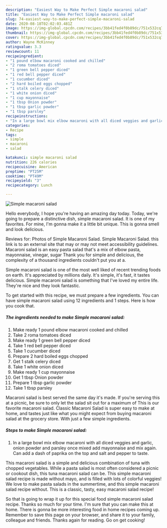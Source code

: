 ```yaml
---
description: "Easiest Way to Make Perfect Simple macaroni salad"
title: "Easiest Way to Make Perfect Simple macaroni salad"
slug: 74-easiest-way-to-make-perfect-simple-macaroni-salad
date: 2020-08-18T02:02:03.481Z
image: https://img-global.cpcdn.com/recipes/3bb41fed4f0b89dc/751x532cq70/simple-macaroni-salad-recipe-main-photo.jpg
thumbnail: https://img-global.cpcdn.com/recipes/3bb41fed4f0b89dc/751x532cq70/simple-macaroni-salad-recipe-main-photo.jpg
cover: https://img-global.cpcdn.com/recipes/3bb41fed4f0b89dc/751x532cq70/simple-macaroni-salad-recipe-main-photo.jpg
author: Wayne McKinney
ratingvalue: 3.3
reviewcount: 11
recipeingredient:
- "1 pound elbow macaroni cooked and chilled"
- "2 roma tomatoes diced"
- "1 green bell pepper diced"
- "1 red bell pepper diced"
- "1 cucumber diced"
- "2 hard boiled eggs chopped"
- "1 stalk celery diced"
- "1 white onion diced"
- "1 cup mayonnaise"
- "1 tbsp Onion powder"
- "1 tbsp garlic powder"
- "1 tbsp parsley"
recipeinstructions:
- "In a large bowl mix elbow macaroni with all diced veggies and garlic, onion powder and parsley once mixed add mayonnaise and mix again. Can add a dash of paprika on the top and salt and pepper to taste."
categories:
- Recipe
tags:
- simple
- macaroni
- salad

katakunci: simple macaroni salad 
nutrition: 226 calories
recipecuisine: American
preptime: "PT25M"
cooktime: "PT49M"
recipeyield: "3"
recipecategory: Lunch

---
```



![Simple macaroni salad](https://img-global.cpcdn.com/recipes/3bb41fed4f0b89dc/751x532cq70/simple-macaroni-salad-recipe-main-photo.jpg)

Hello everybody, I hope you're having an amazing day today. Today, we're going to prepare a distinctive dish, simple macaroni salad. It is one of my favorites. For mine, I'm gonna make it a little bit unique. This is gonna smell and look delicious.

Reviews for: Photos of Simple Macaroni Salad. Simple Macaroni Salad. this link is to an external site that may or may not meet accessibility guidelines. Macaroni salad is an easy pasta salad that&#39;s a mix of elbow pasta, mayonnaise, vinegar, sugar Thank you for simple and delicious, the complexity of a thousand ingredients couldn&#39;t put you at a.

Simple macaroni salad is one of the most well liked of recent trending foods on earth. It's appreciated by millions daily. It's simple, it's fast, it tastes delicious. Simple macaroni salad is something that I've loved my entire life. They're nice and they look fantastic.


To get started with this recipe, we must prepare a few ingredients. You can have simple macaroni salad using 12 ingredients and 1 steps. Here is how you cook that.

<!--inarticleads1-->

##### The ingredients needed to make Simple macaroni salad:

1. Make ready 1 pound elbow macaroni cooked and chilled
1. Take 2 roma tomatoes diced
1. Make ready 1 green bell pepper diced
1. Take 1 red bell pepper diced
1. Take 1 cucumber diced
1. Prepare 2 hard boiled eggs chopped
1. Get 1 stalk celery diced
1. Take 1 white onion diced
1. Make ready 1 cup mayonnaise
1. Get 1 tbsp Onion powder
1. Prepare 1 tbsp garlic powder
1. Take 1 tbsp parsley


Macaroni salad is best served the same day it&#39;s made. If you&#39;re serving this at a picnic, be sure to only let the salad sit out for a maximum of This is our favorite macaroni salad. Classic Macaroni Salad is super easy to make at home, and tastes just like what you might expect from buying macaroni salad at the grocery store. With just a few simple ingredients. 

<!--inarticleads2-->

##### Steps to make Simple macaroni salad:

1. In a large bowl mix elbow macaroni with all diced veggies and garlic, onion powder and parsley once mixed add mayonnaise and mix again. Can add a dash of paprika on the top and salt and pepper to taste.


This macaroni salad is a simple and delicious combination of tuna with chopped vegetables. While a pasta salad is most often considered a picnic or cookout dish, this tuna macaroni salad can be. This simple macaroni salad recipe is made without mayo, and is filled with lots of colorful veggies! We love to make pasta salads in the summertime, and this simple macaroni salad recipe without. This is a classic, tasty, easy macaroni salad recipe! 

So that is going to wrap it up for this special food simple macaroni salad recipe. Thanks so much for your time. I'm sure that you can make this at home. There is gonna be more interesting food in home recipes coming up. Remember to save this page on your browser, and share it to your family, colleague and friends. Thanks again for reading. Go on get cooking!
